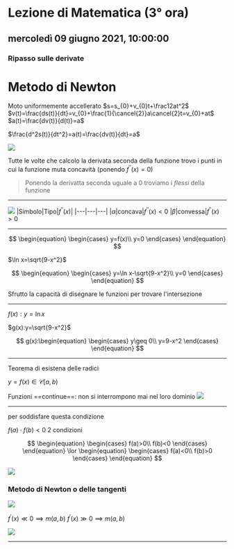 # Lezione di Matematica (3° ora)

## mercoledì 09 giugno 2021, 10:00:00

### Ripasso sulle derivate

# Metodo di Newton

Moto uniformemente accellerato
$s=s_{0}+v_{0}t+\frac12at^2$
$v(t)=\frac{ds(t)}{dt}=v_{0}+\frac{1}{\cancel{2}}a\cancel{2}t=v_{0}+at$
$a(t)=\frac{dv(t)}{d(t)}=a$

$\frac{d^2s(t)}{dt^2}=a(t)=\frac{dv(t)}{dt}=a$

![](https://i.imgur.com/y9XS6zO.jpg)




Tutte le volte che calcolo la derivata seconda della funzione trovo i punti in cui la funzione muta concavità (ponendo $f^{''}(x)=0$)

> Ponendo la derivatta seconda uguale a $0$ troviamo i $flessi$ della funzione

---

![](https://i.imgur.com/AKTF4Ij.jpg)
|Simbolo|Tipo|$f^{''}(x)$|
|---|---|---|
|$\alpha$|concava|$f^{''}(x)<0$
|$\beta$|convessa|$f^{''}(x)>0$


---



$$
\begin{equation}
\begin{cases}
y=f(x)\\
y=0
\end{cases}
\end{equation}
$$

$\ln x=\sqrt{9-x^2}$

$$
\begin{equation}
\begin{cases}
y=\ln x-\sqrt{9-x^2}\\
y=0
\end{cases}
\end{equation}
$$

Sfrutto la capacità di disegnare  le funzioni per trovare l'intersezione


---
$f(x):y=\ln x$

$g(x):y=\sqrt{9-x^2}$

$$
g(x):\begin{equation}
\begin{cases}
y\geq 0\\
y=9-x^2
\end{cases}
\end{equation}
$$


---

Teorema di esistena delle radici


$y=f(x) \in \mathcal{C}  [a,b)$

Funzioni ==continue==: non si interrompono mai nel loro dominio
![](https://i.imgur.com/2AAXaxJ.jpg)


---
per soddisfare questa condizione

$f(a)\cdot f(b) < 0$
2 condizioni

$$
\begin{equation}
\begin{cases}
f(a)>0\\
f(b)<0
\end{cases}
\end{equation} \lor
\begin{equation}
\begin{cases}
f(a)<0\\
f(b)>0
\end{cases}
\end{equation} 
$$

![](https://i.imgur.com/Ww2E6cp.jpg)

### Metodo di Newton o delle tangenti



![](https://i.imgur.com/xDvMeP6.jpg)

$f^{'}(x) \ll 0 \implies m (a,b)$
$f^{'}(x) \gg 0 \implies m(a,b)$


![](https://i.imgur.com/52gHs40.jpg)


---


<!--stackedit_data:
eyJoaXN0b3J5IjpbNTc1ODU3NzcxLC03NjU1MDE5NCwtMzEzOD
Q0ODQxLDk0MDkxNjQyOV19
-->